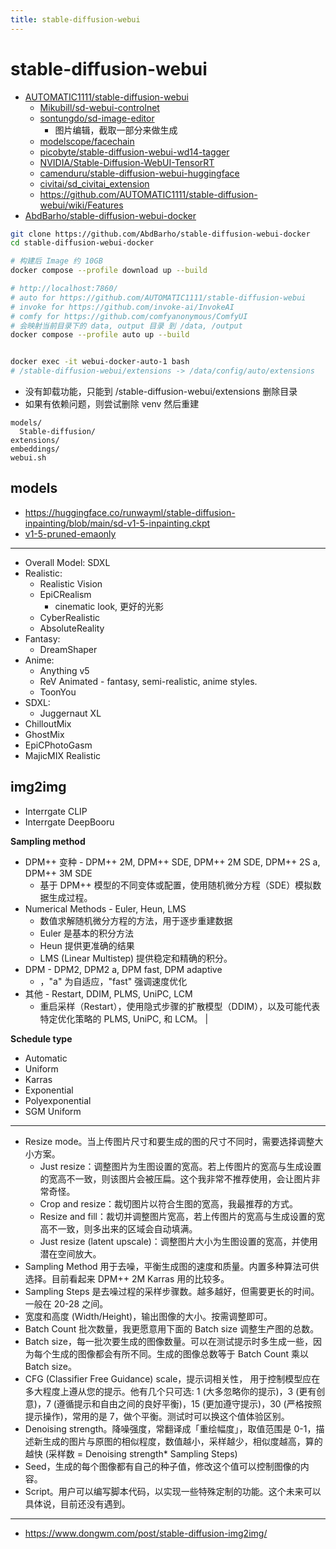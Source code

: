 ```yaml
---
title: stable-diffusion-webui
---
```


# stable-diffusion-webui

- [AUTOMATIC1111/stable-diffusion-webui](https://github.com/AUTOMATIC1111/stable-diffusion-webui)
  - [Mikubill/sd-webui-controlnet](https://github.com/Mikubill/sd-webui-controlnet)
  - [sontungdo/sd-image-editor](https://github.com/sontungdo/sd-image-editor)
    - 图片编辑，截取一部分来做生成
  - [modelscope/facechain](https://github.com/modelscope/facechain)
  - [picobyte/stable-diffusion-webui-wd14-tagger](https://github.com/picobyte/stable-diffusion-webui-wd14-tagger)
  - [NVIDIA/Stable-Diffusion-WebUI-TensorRT](https://github.com/NVIDIA/Stable-Diffusion-WebUI-TensorRT)
  - [camenduru/stable-diffusion-webui-huggingface](https://github.com/camenduru/stable-diffusion-webui-huggingface)
  - [civitai/sd_civitai_extension](https://github.com/civitai/sd_civitai_extension)
  - https://github.com/AUTOMATIC1111/stable-diffusion-webui/wiki/Features
- [AbdBarho/stable-diffusion-webui-docker](https://github.com/AbdBarho/stable-diffusion-webui-docker)


```bash
git clone https://github.com/AbdBarho/stable-diffusion-webui-docker
cd stable-diffusion-webui-docker

# 构建后 Image 约 10GB
docker compose --profile download up --build

# http://localhost:7860/
# auto for https://github.com/AUTOMATIC1111/stable-diffusion-webui
# invoke for https://github.com/invoke-ai/InvokeAI
# comfy for https://github.com/comfyanonymous/ComfyUI
# 会映射当前目录下的 data, output 目录 到 /data, /output
docker compose --profile auto up --build


docker exec -it webui-docker-auto-1 bash
# /stable-diffusion-webui/extensions -> /data/config/auto/extensions
```

- 没有卸载功能，只能到 /stable-diffusion-webui/extensions 删除目录
- 如果有依赖问题，则尝试删除 venv 然后重建

```
models/
  Stable-diffusion/
extensions/
embeddings/
webui.sh
```

## models

- https://huggingface.co/runwayml/stable-diffusion-inpainting/blob/main/sd-v1-5-inpainting.ckpt
- [v1-5-pruned-emaonly](https://huggingface.co/runwayml/stable-diffusion-v1-5/blob/main/v1-5-pruned-emaonly.safetensors)

---

- Overall Model: SDXL
- Realistic:
  - Realistic Vision
  - EpiCRealism
    - cinematic look, 更好的光影
  - CyberRealistic
  - AbsoluteReality
- Fantasy:
  - DreamShaper
- Anime:
  - Anything v5
  - ReV Animated - fantasy, semi-realistic, anime styles.
  - ToonYou
- SDXL:
  - Juggernaut XL
- ChilloutMix
- GhostMix
- EpiCPhotoGasm
- MajicMIX Realistic

## img2img

- Interrgate CLIP
- Interrgate DeepBooru

**Sampling method**

- DPM++ 变种 - DPM++ 2M, DPM++ SDE, DPM++ 2M SDE, DPM++ 2S a, DPM++ 3M SDE
  - 基于 DPM++ 模型的不同变体或配置，使用随机微分方程（SDE）模拟数据生成过程。
- Numerical Methods - Euler, Heun, LMS
  - 数值求解随机微分方程的方法，用于逐步重建数据
  - Euler 是基本的积分方法
  - Heun 提供更准确的结果
  - LMS (Linear Multistep) 提供稳定和精确的积分。
- DPM - DPM2, DPM2 a, DPM fast, DPM adaptive
  - ，"a" 为自适应，"fast" 强调速度优化
- 其他 - Restart, DDIM, PLMS, UniPC, LCM
  - 重启采样（Restart），使用隐式步骤的扩散模型（DDIM），以及可能代表特定优化策略的 PLMS, UniPC, 和 LCM。 |

**Schedule type**

- Automatic
- Uniform
- Karras
- Exponential
- Polyexponential
- SGM Uniform

---

- Resize mode。当上传图片尺寸和要生成的图的尺寸不同时，需要选择调整大小方案。
  - Just resize：调整图片为生图设置的宽高。若上传图片的宽高与生成设置的宽高不一致，则该图片会被压扁。这个我非常不推荐使用，会让图片非常奇怪。
  - Crop and resize：裁切图片以符合生图的宽高，我最推荐的方式。
  - Resize and fill：裁切并调整图片宽高，若上传图片的宽高与生成设置的宽高不一致，则多出来的区域会自动填满。
  - Just resize (latent upscale)：调整图片大小为生图设置的宽高，并使用潜在空间放大。
- Sampling Method 用于去噪，平衡生成图的速度和质量。内置多种算法可供选择。目前看起来 DPM++ 2M Karras 用的比较多。
- Sampling Steps 是去噪过程的采样步骤数。越多越好，但需要更长的时间。一般在 20-28 之间。
- 宽度和高度 (Width/Height)，输出图像的大小。按需调整即可。
- Batch Count 批次数量，我更愿意用下面的 Batch size 调整生产图的总数。
- Batch size，每一批次要生成的图像数量。可以在测试提示时多生成一些，因为每个生成的图像都会有所不同。生成的图像总数等于 Batch Count 乘以 Batch size。
- CFG (Classifier Free Guidance) scale，提示词相关性， 用于控制模型应在多大程度上遵从您的提示。他有几个只可选: 1 (大多忽略你的提示)，3 (更有创意)，7 (遵循提示和自由之间的良好平衡)，15 (更加遵守提示)，30 (严格按照提示操作)，常用的是 7，做个平衡。测试时可以换这个值体验区别。
- Denoising strength。降噪强度，常翻译成「重绘幅度」，取值范围是 0-1，描述新生成的图片与原图的相似程度，数值越小，采样越少，相似度越高，算的越快 (采样数 = Denoising strength* Sampling Steps)
- Seed，生成的每个图像都有自己的种子值，修改这个值可以控制图像的内容。
- Script。用户可以编写脚本代码，以实现一些特殊定制的功能。这个未来可以具体说，目前还没有遇到。

---

- https://www.dongwm.com/post/stable-diffusion-img2img/
